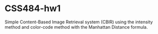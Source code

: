 # CSS484-hw1
Simple Content-Based Image Retrieval system (CBIR) using the intensity method and color-code method with the Manhattan Distance formula.
